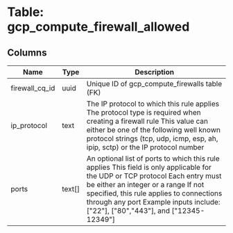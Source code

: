 
# Table: gcp_compute_firewall_allowed

## Columns
| Name        | Type           | Description  |
| ------------- | ------------- | -----  |
|firewall_cq_id|uuid|Unique ID of gcp_compute_firewalls table (FK)|
|ip_protocol|text|The IP protocol to which this rule applies The protocol type is required when creating a firewall rule This value can either be one of the following well known protocol strings (tcp, udp, icmp, esp, ah, ipip, sctp) or the IP protocol number|
|ports|text[]|An optional list of ports to which this rule applies This field is only applicable for the UDP or TCP protocol Each entry must be either an integer or a range If not specified, this rule applies to connections through any port  Example inputs include: ["22"], ["80","443"], and ["12345-12349"]|
